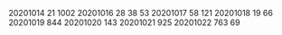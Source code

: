 20201014 21 1002
20201016 28 38 53
20201017 58 121
20201018 19 66
20201019 844
20201020 143
20201021 925
20201022 763 69
